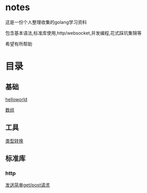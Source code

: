 # notes

这是一份个人整理收集的golang学习资料

包含基本语法,标准库使用,http/websocket,并发编程,花式踩坑集锦等

希望有所帮助

# 目录

## 基础
[helloworld](https://github.com/zhangsheng1992/gostudynote/blob/master/base/helloworld.md)

[数组](https://github.com/zhangsheng1992/gostudynote/blob/master/base/array.md)

## 工具
[类型转换](https://github.com/zhangsheng1992/gostudynote/blob/master/tools/type_convert.md)


## 标准库

### http
[发送简单get/post请求](https://github.com/zhangsheng1992/notes/blob/master/packages/http/http-simple-request.md)

